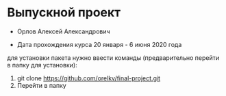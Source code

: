# Выпускной проект

- Орлов Алексей Александрович

- Дата прохождения курса 20 января - 6 июня 2020 года

для установки пакета нужно ввести команды (предварительно перейти в папку для установки):

1. git clone https://github.com/orelkv/final-project.git
2. Перейти в папку 